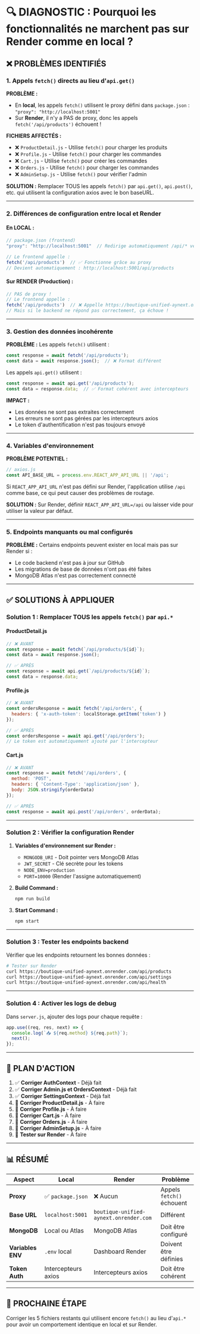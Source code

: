 # 🔍 DIAGNOSTIC : Pourquoi les fonctionnalités ne marchent pas sur Render comme en local ?

## ❌ **PROBLÈMES IDENTIFIÉS**

### 1. **Appels `fetch()` directs au lieu d'`api.get()`**

**PROBLÈME :**
- En **local**, les appels `fetch()` utilisent le proxy défini dans `package.json` : `"proxy": "http://localhost:5001"`
- Sur **Render**, il n'y a PAS de proxy, donc les appels `fetch('/api/products')` échouent !

**FICHIERS AFFECTÉS :**
- ❌ `ProductDetail.js` - Utilise `fetch()` pour charger les produits
- ❌ `Profile.js` - Utilise `fetch()` pour charger les commandes
- ❌ `Cart.js` - Utilise `fetch()` pour créer les commandes
- ❌ `Orders.js` - Utilise `fetch()` pour charger les commandes
- ❌ `AdminSetup.js` - Utilise `fetch()` pour vérifier l'admin

**SOLUTION :**
Remplacer TOUS les appels `fetch()` par `api.get()`, `api.post()`, etc. qui utilisent la configuration axios avec le bon baseURL.

---

### 2. **Différences de configuration entre local et Render**

#### **En LOCAL :**
```javascript
// package.json (frontend)
"proxy": "http://localhost:5001"  // Redirige automatiquement /api/* vers le backend

// Le frontend appelle :
fetch('/api/products')  // ✅ Fonctionne grâce au proxy
// Devient automatiquement : http://localhost:5001/api/products
```

#### **Sur RENDER (Production) :**
```javascript
// PAS de proxy !
// Le frontend appelle :
fetch('/api/products')  // ❌ Appelle https://boutique-unified-aynext.onrender.com/api/products
// Mais si le backend ne répond pas correctement, ça échoue !
```

---

### 3. **Gestion des données incohérente**

**PROBLÈME :**
Les appels `fetch()` utilisent :
```javascript
const response = await fetch('/api/products');
const data = await response.json();  // ❌ Format différent
```

Les appels `api.get()` utilisent :
```javascript
const response = await api.get('/api/products');
const data = response.data;  // ✅ Format cohérent avec intercepteurs
```

**IMPACT :**
- Les données ne sont pas extraites correctement
- Les erreurs ne sont pas gérées par les intercepteurs axios
- Le token d'authentification n'est pas toujours envoyé

---

### 4. **Variables d'environnement**

**PROBLÈME POTENTIEL :**
```javascript
// axios.js
const API_BASE_URL = process.env.REACT_APP_API_URL || '/api';
```

Si `REACT_APP_API_URL` n'est pas défini sur Render, l'application utilise `/api` comme base, ce qui peut causer des problèmes de routage.

**SOLUTION :**
Sur Render, définir `REACT_APP_API_URL=/api` ou laisser vide pour utiliser la valeur par défaut.

---

### 5. **Endpoints manquants ou mal configurés**

**PROBLÈME :**
Certains endpoints peuvent exister en local mais pas sur Render si :
- Le code backend n'est pas à jour sur GitHub
- Les migrations de base de données n'ont pas été faites
- MongoDB Atlas n'est pas correctement connecté

---

## ✅ **SOLUTIONS À APPLIQUER**

### **Solution 1 : Remplacer TOUS les appels `fetch()` par `api.*`**

#### **ProductDetail.js**
```javascript
// ❌ AVANT
const response = await fetch(`/api/products/${id}`);
const data = await response.json();

// ✅ APRÈS
const response = await api.get(`/api/products/${id}`);
const data = response.data;
```

#### **Profile.js**
```javascript
// ❌ AVANT
const ordersResponse = await fetch('/api/orders', {
  headers: { 'x-auth-token': localStorage.getItem('token') }
});

// ✅ APRÈS
const ordersResponse = await api.get('/api/orders');
// Le token est automatiquement ajouté par l'intercepteur
```

#### **Cart.js**
```javascript
// ❌ AVANT
const response = await fetch('/api/orders', {
  method: 'POST',
  headers: { 'Content-Type': 'application/json' },
  body: JSON.stringify(orderData)
});

// ✅ APRÈS
const response = await api.post('/api/orders', orderData);
```

---

### **Solution 2 : Vérifier la configuration Render**

1. **Variables d'environnement sur Render :**
   - `MONGODB_URI` - Doit pointer vers MongoDB Atlas
   - `JWT_SECRET` - Clé secrète pour les tokens
   - `NODE_ENV=production`
   - `PORT=10000` (Render l'assigne automatiquement)

2. **Build Command :**
   ```bash
   npm run build
   ```

3. **Start Command :**
   ```bash
   npm start
   ```

---

### **Solution 3 : Tester les endpoints backend**

Vérifier que les endpoints retournent les bonnes données :
```bash
# Tester sur Render
curl https://boutique-unified-aynext.onrender.com/api/products
curl https://boutique-unified-aynext.onrender.com/api/settings
curl https://boutique-unified-aynext.onrender.com/api/health
```

---

### **Solution 4 : Activer les logs de debug**

Dans `server.js`, ajouter des logs pour chaque requête :
```javascript
app.use((req, res, next) => {
  console.log(`📥 ${req.method} ${req.path}`);
  next();
});
```

---

## 🎯 **PLAN D'ACTION**

1. ✅ **Corriger AuthContext** - Déjà fait
2. ✅ **Corriger Admin.js et OrdersContext** - Déjà fait
3. ✅ **Corriger SettingsContext** - Déjà fait
4. 🔄 **Corriger ProductDetail.js** - À faire
5. 🔄 **Corriger Profile.js** - À faire
6. 🔄 **Corriger Cart.js** - À faire
7. 🔄 **Corriger Orders.js** - À faire
8. 🔄 **Corriger AdminSetup.js** - À faire
9. 🔄 **Tester sur Render** - À faire

---

## 📊 **RÉSUMÉ**

| Aspect | Local | Render | Problème |
|--------|-------|--------|----------|
| **Proxy** | ✅ `package.json` | ❌ Aucun | Appels `fetch()` échouent |
| **Base URL** | `localhost:5001` | `boutique-unified-aynext.onrender.com` | Différent |
| **MongoDB** | Local ou Atlas | MongoDB Atlas | Doit être configuré |
| **Variables ENV** | `.env` local | Dashboard Render | Doivent être définies |
| **Token Auth** | Intercepteurs axios | Intercepteurs axios | Doit être cohérent |

---

## 🚀 **PROCHAINE ÉTAPE**

Corriger les 5 fichiers restants qui utilisent encore `fetch()` au lieu d'`api.*` pour avoir un comportement identique en local et sur Render.

